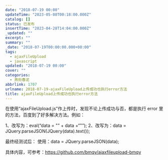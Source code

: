 ```yaml
---
date: "2018-07-19 00:00"
updateTime: "2023-05-08T00:18:00.000Z"
catalog: []
status: 已发布
insertTime: "2023-04-28T14:04:00.000Z"
_updated: ""
excerpt: ""
summary: ""
_date: "2018-07-19T00:00:00.000+08:00"
tags:
  - ajaxFileUpload
  - javascript
updated: "2018-07-19 00:00"
cover: ""
categories:
  - 燕衔春泥
abbrlink: 1707
urlname: 2018-07-19-ajaxFileUpload上传成功也执行error方法
title: ajaxFileUpload上传成功也执行error方法
---
```


在使用“ajaxFileUpload.js”作上传时，发现不论上传成功与否，都是执行 error 里的方法，百度到了好多解决方法。例如：

1、改写为：eval(“data = "” + data +“"”); 2、改写为：data = JQuery.parseJSON(JQuery(data).text());

最终经测试后： 使用：data = JQuery.parseJSON(data);

具体内容，可参考：https://github.com/bmqy/ajaxfileupload-bmqy
